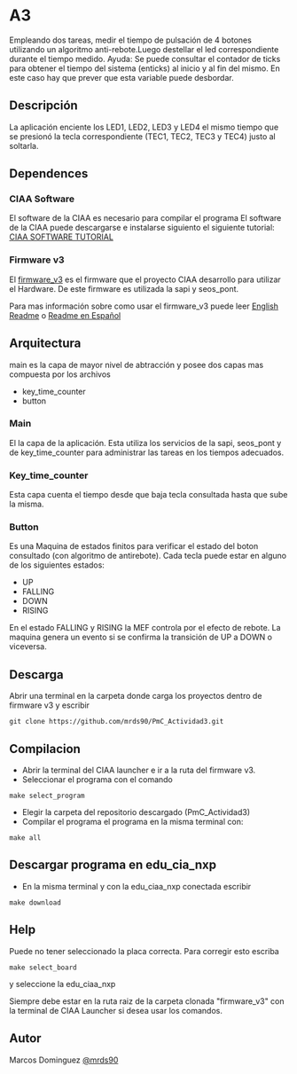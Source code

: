 # A3

Empleando dos tareas, medir el tiempo de pulsación de 4 botones utilizando un algoritmo anti-rebote.Luego destellar el led correspondiente durante el tiempo medido.
Ayuda: Se puede consultar el contador de ticks para obtener el tiempo del sistema (enticks) al inicio y al fin del mismo. En este caso hay que prever que esta variable puede desbordar.

## Descripción

La aplicación enciente los LED1, LED2, LED3 y LED4 el mismo tiempo que se presionó la tecla correspondiente (TEC1, TEC2, TEC3 y TEC4) justo al soltarla.

## Dependences
### CIAA Software
El software de la CIAA es necesario para compilar el programa
El software de la CIAA puede descargarse e instalarse siguiento el siguiente tutorial: [CIAA SOFTWARE TUTORIAL](https://github.com/epernia/software/)
### Firmware v3
El [firmware_v3](https://github.com/epernia/firmware_v3/) es el firmware que el proyecto CIAA desarrollo para utilizar el Hardware.
De este firmware es utilizada la sapi y seos_pont.

Para mas información sobre como usar el firmware_v3 puede leer [English Readme](https://github.com/epernia/firmware_v3/blob/master/documentation/firmware/readme/readme-en.md) o [Readme en Español](https://github.com/epernia/firmware_v3/blob/master/documentation/firmware/readme/readme-es.md)

## Arquitectura

main es la capa de mayor nivel de abtracción y posee dos capas mas compuesta por los archivos

* key_time_counter
* button


### Main
El la capa de la aplicación. Esta utiliza los servicios de la sapi, seos_pont y de key_time_counter para administrar las tareas en los tiempos adecuados.

### Key_time_counter

Esta capa cuenta el tiempo desde que baja tecla consultada hasta que sube la misma.

### Button
Es una Maquina de estados finitos para verificar el estado del boton consultado (con algoritmo de antirebote). 
Cada tecla puede estar en alguno de los siguientes estados:
* UP
* FALLING
* DOWN
* RISING

En el estado FALLING y RISING la MEF controla por el efecto de rebote. La maquina genera un evento si se confirma la transición de UP a DOWN o viceversa.

## Descarga
Abrir una terminal en la carpeta donde carga los proyectos dentro de firmware v3 y escribir
```
git clone https://github.com/mrds90/PmC_Actividad3.git
```
## Compilacion

* Abrir la terminal del CIAA launcher e ir a la ruta del firmware v3.
* Seleccionar el programa con el comando
```
make select_program
```
* Elegir la carpeta del repositorio descargado (PmC_Actividad3)
* Compilar el programa el programa en la misma terminal con:
```
make all
```
##  Descargar programa en edu_cia_nxp

* En la misma terminal y con la edu_ciaa_nxp conectada escribir

```
make download
```

## Help

Puede no tener seleccionado la placa correcta. Para corregir esto escriba
```
make select_board
```
y seleccione la edu_ciaa_nxp

Siempre debe estar en la ruta raiz de la carpeta clonada "firmware_v3" con la terminal de CIAA Launcher si desea usar los comandos.

## Autor

Marcos Dominguez
[@mrds90](https://github.com/mrds90)
